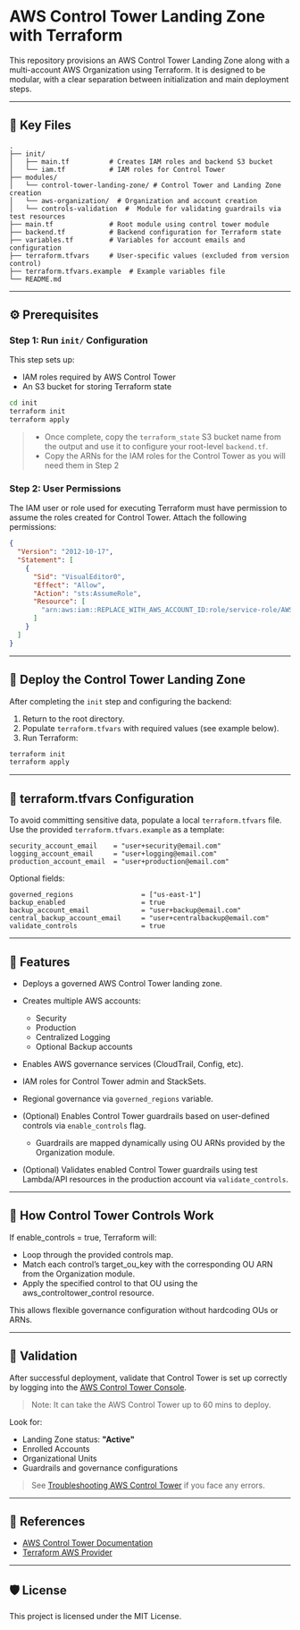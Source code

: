# AWS Control Tower Landing Zone with Terraform

This repository provisions an AWS Control Tower Landing Zone along with a multi-account AWS Organization using Terraform. It is designed to be modular, with a clear separation between initialization and main deployment steps.

---

## 📁 Key Files

```
.
├── init/
│   ├── main.tf          # Creates IAM roles and backend S3 bucket
│   └── iam.tf           # IAM roles for Control Tower
├── modules/
│   └── control-tower-landing-zone/ # Control Tower and Landing Zone creation
│   └── aws-organization/  # Organization and account creation
│   └── controls-validation  #  Module for validating guardrails via test resources
├── main.tf              # Root module using control tower module
├── backend.tf           # Backend configuration for Terraform state
├── variables.tf         # Variables for account emails and configuration
├── terraform.tfvars     # User-specific values (excluded from version control)
├── terraform.tfvars.example  # Example variables file
└── README.md
```

---

## ⚙️ Prerequisites

### Step 1: Run `init/` Configuration

This step sets up:

* IAM roles required by AWS Control Tower
* An S3 bucket for storing Terraform state

```bash
cd init
terraform init
terraform apply
```

> - Once complete, copy the `terraform_state` S3 bucket name from the output and use it to configure your root-level `backend.tf`.
> - Copy the ARNs for the IAM roles for the Control Tower as you will need them in Step 2

### Step 2: User Permissions

The IAM user or role used for executing Terraform must have permission to assume the roles created for Control Tower. Attach the following permissions:

```json
{
  "Version": "2012-10-17",
  "Statement": [
    {
      "Sid": "VisualEditor0",
      "Effect": "Allow",
      "Action": "sts:AssumeRole",
      "Resource": [
        "arn:aws:iam::REPLACE_WITH_AWS_ACCOUNT_ID:role/service-role/AWSControlTower*"
      ]
    }
  ]
}
```

---

## 🚀 Deploy the Control Tower Landing Zone

After completing the `init` step and configuring the backend:

1. Return to the root directory.
2. Populate `terraform.tfvars` with required values (see example below).
3. Run Terraform:

```bash
terraform init
terraform apply
```

---

## 🔐 terraform.tfvars Configuration

To avoid committing sensitive data, populate a local `terraform.tfvars` file. Use the provided `terraform.tfvars.example` as a template:

```hcl
security_account_email    = "user+security@email.com"
logging_account_email     = "user+logging@email.com"
production_account_email  = "user+production@email.com"
```

Optional fields:

```hcl
governed_regions                 = ["us-east-1"]
backup_enabled                   = true
backup_account_email             = "user+backup@email.com"
central_backup_account_email     = "user+centralbackup@email.com"
validate_controls                = true
```

---

## 📆 Features

* Deploys a governed AWS Control Tower landing zone.
* Creates multiple AWS accounts:

  * Security
  * Production
  * Centralized Logging
  * Optional Backup accounts
* Enables AWS governance services (CloudTrail, Config, etc).
* IAM roles for Control Tower admin and StackSets.
* Regional governance via `governed_regions` variable.
* (Optional) Enables Control Tower guardrails based on user-defined controls via `enable_controls` flag.
    * Guardrails are mapped dynamically using OU ARNs provided by the Organization module.
* (Optional) Validates enabled Control Tower guardrails using test Lambda/API resources in the production account via `validate_controls`.
---

## 🧠 How Control Tower Controls Work

If enable_controls = true, Terraform will:
- Loop through the provided controls map.
- Match each control’s target_ou_key with the corresponding OU ARN from the Organization module.
- Apply the specified control to that OU using the aws_controltower_control resource.

This allows flexible governance configuration without hardcoding OUs or ARNs.

---

## 📃 Validation

After successful deployment, validate that Control Tower is set up correctly by logging into the [AWS Control Tower Console](https://console.aws.amazon.com/controltower/home).

> Note: It can take the AWS Control Tower up to 60 mins to deploy.

Look for:

* Landing Zone status: **"Active"**
* Enrolled Accounts
* Organizational Units
* Guardrails and governance configurations

> See [Troubleshooting AWS Control Tower](https://docs.aws.amazon.com/controltower/latest/userguide/troubleshooting.html) if you face any errors.

---

## 📂 References

* [AWS Control Tower Documentation](https://docs.aws.amazon.com/controltower/latest/userguide/what-is-control-tower.html)
* [Terraform AWS Provider](https://registry.terraform.io/providers/hashicorp/aws/latest/docs)

---

## 🛡️ License

This project is licensed under the MIT License.
